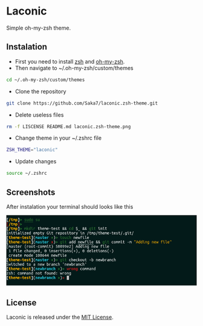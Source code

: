 # Laconic
Simple oh-my-zsh theme.

## Instalation
- First you need to install [zsh](https://github.com/robbyrussell/oh-my-zsh/wiki/Installing-ZSH) and [oh-my-zsh](https://github.com/robbyrussell/oh-my-zsh).
- Then navigate to ~/.oh-my-zsh/custom/themes 
```bash
cd ~/.oh-my-zsh/custom/themes 
``` 
- Clone the repository
```bash
git clone https://github.com/Saka7/laconic.zsh-theme.git
```
- Delete useless files
```bash
rm -f LISCENSE README.md laconic.zsh-theme.png 
```
- Change theme in your ~/.zshrc file
```bash
ZSH_THEME="laconic"
```
- Update changes
```bash
source ~/.zshrc
```

## Screenshots
After instalation your terminal should looks like this

![Laconic theme](laconic.zsh-theme.png)

## License
Laconic is released under the [MIT License](https://opensource.org/licenses/MIT). 
